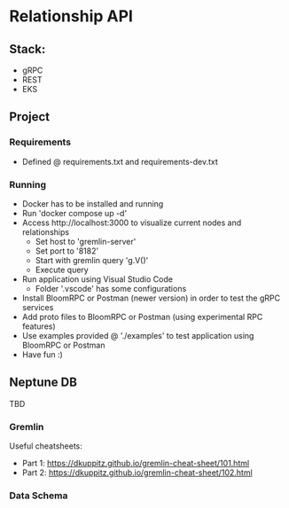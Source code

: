 # Relationship API

## Stack:
* gRPC
* REST
* EKS

## Project
### Requirements
* Defined @ requirements.txt and requirements-dev.txt

### Running
* Docker has to be installed and running
* Run 'docker compose up -d'
* Access http://localhost:3000 to visualize current nodes and relationships
    * Set host to 'gremlin-server'
    * Set port to '8182'
    * Start with gremlin query 'g.V()'
    * Execute query
* Run application using Visual Studio Code
    * Folder '.vscode' has some configurations
* Install BloomRPC or Postman (newer version) in order to test the gRPC services
* Add proto files to BloomRPC or Postman (using experimental RPC features)
* Use examples provided @ './examples' to test application using BloomRPC or Postman
* Have fun :)  

## Neptune DB
TBD

### Gremlin
Useful cheatsheets:
* Part 1: https://dkuppitz.github.io/gremlin-cheat-sheet/101.html
* Part 2: https://dkuppitz.github.io/gremlin-cheat-sheet/102.html

### Data Schema

